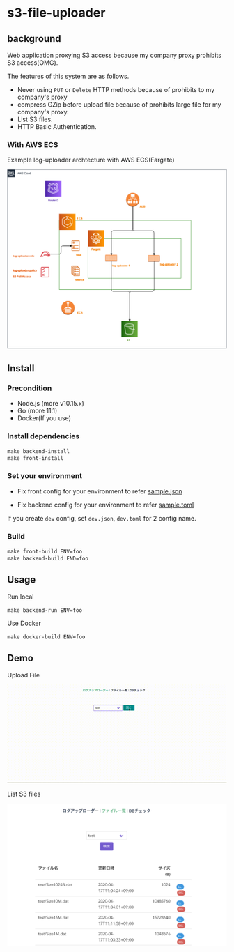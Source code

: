 # s3-file-uploader

## background

Web application proxying S3 access because my company proxy prohibits S3 access(OMG).

The features of this system are as follows.

- Never using `PUT` or `Delete` HTTP methods because of prohibits to my company's proxy
- compress GZip before upload file because of prohibits large file for my company's proxy.
- List S3 files.
- HTTP Basic Authentication.

### With AWS ECS

Example log-uploader archtecture with AWS ECS(Fargate)

![img](./docs/images/arch.png)

## Install

### Precondition

- Node.js (more v10.15.x)
- Go (more 11.1)
- Docker(If you use)

### Install dependencies

```
make backend-install
make front-install
```

### Set your environment

- Fix front config for your environment to refer [sample.json](https://github.com/tubone24/s3-file-uploader/blob/master/src/front/config/env/sample.json)

- Fix backend config for your environment to refer [sample.toml](https://github.com/tubone24/s3-file-uploader/blob/master/src/backend/config/env/sample.toml)

If you create `dev` config, set `dev.json`, `dev.toml` for 2 config name.

### Build

```
make front-build ENV=foo
make backend-build END=foo
```

## Usage

Run local

```
make backend-run ENV=foo
```

Use Docker

```
make docker-build ENV=foo
```

## Demo

Upload File

![img](./docs/images/log_upload.gif)

List S3 files


![img](./docs/images/list.png)
